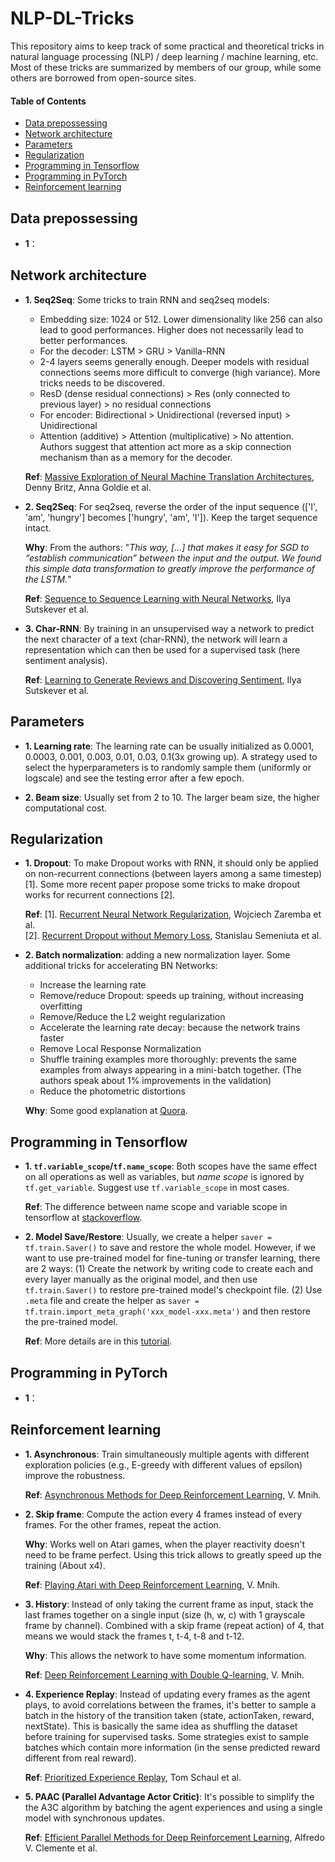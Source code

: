 # NLP-DL-Tricks
This repository aims to keep track of some practical and theoretical tricks in natural language processing (NLP) / deep learning / machine learning, etc. Most of these tricks are summarized by members of our group, while some others are borrowed from open-source sites.

#### Table of Contents

* [Data prepossessing](#data-prepossessing)
* [Network architecture](#network-architecture)
* [Parameters](#parameters)
* [Regularization](#regularization)
* [Programming in Tensorflow](#programming-in-tensorflow)
* [Programming in PyTorch](#programming-in-pytorch)
* [Reinforcement learning](#reinforcement-learning)


## Data prepossessing
* **1**：


## Network architecture
* **1. Seq2Seq**: Some tricks to train RNN and seq2seq models:
   * Embedding size: 1024 or 512. Lower dimensionality like 256 can also lead to good performances. Higher does not necessarily lead to better performances.
   * For the decoder: LSTM > GRU > Vanilla-RNN
   * 2-4 layers seems generally enough. Deeper models with residual connections seems more difficult to converge (high variance). More tricks needs to be discovered.
   * ResD (dense residual connections) > Res (only connected to previous layer) > no residual connections
   * For encoder: Bidirectional > Unidirectional (reversed input) > Unidirectional
   * Attention (additive) > Attention (multiplicative) > No attention. Authors suggest that attention act more as a skip connection mechanism than as a memory for the decoder.

  **Ref**: [Massive Exploration of Neural Machine Translation Architectures](https://arxiv.org/abs/1703.03906), Denny Britz, Anna Goldie et al.

* **2. Seq2Seq**: For seq2seq, reverse the order of the input sequence (\['I', 'am', 'hungry'\] becomes \['hungry', 'am', 'I'\]). Keep the target sequence intact.

  **Why**: From the authors: "*This way, [...] that makes it easy for SGD to “establish communication” between the input and the output. We found this simple data transformation to greatly improve the performance of the LSTM.*"
  
  **Ref**: [Sequence to Sequence Learning with Neural Networks](https://arxiv.org/abs/1409.3215), Ilya Sutskever et al.

* **3. Char-RNN**: By training in an unsupervised way a network to predict the next character of a text (char-RNN), the network will learn a representation which can then be used for a supervised task (here sentiment analysis).

  **Ref**: [Learning to Generate Reviews and Discovering Sentiment](https://arxiv.org/abs/1704.01444), Ilya Sutskever et al.



## Parameters
* **1. Learning rate**: The learning rate can be usually initialized as 0.0001, 0.0003, 0.001, 0.003, 0.01, 0.03, 0.1(3x growing up). A strategy used to select the hyperparameters is to randomly sample them (uniformly or logscale) and see the testing error after a few epoch.

* **2. Beam size**: Usually set from 2 to 10. The larger beam size, the higher computational cost.


## Regularization
* **1. Dropout**: To make Dropout works with RNN, it should only be applied on non-recurrent connections (between layers among a same timestep) [1]. Some more recent paper propose some tricks to make dropout works for recurrent connections [2]. 

  **Ref**:
    [1]. [Recurrent Neural Network Regularization](https://arxiv.org/abs/1409.2329), Wojciech Zaremba et al.</br>
    [2]. [Recurrent Dropout without Memory Loss](https://arxiv.org/abs/1603.05118), Stanislau Semeniuta et al.

* **2. Batch normalization**: adding a new normalization layer. Some additional tricks for accelerating BN Networks:
   * Increase the learning rate
   * Remove/reduce Dropout: speeds up training, without increasing overfitting
   * Remove/Reduce the L2 weight regularization
   * Accelerate the learning rate decay: because the network trains faster
   * Remove Local Response Normalization
   * Shuffle training examples more thoroughly: prevents the same examples from always appearing in a mini-batch together. (The authors speak about 1% improvements in the validation)
   * Reduce the photometric distortions

  **Why**: Some good explanation at [Quora](https://www.quora.com/Why-does-batch-normalization-help).


## Programming in Tensorflow
* **1. ```tf.variable_scope```/```tf.name_scope```**: Both scopes have the same effect on all operations as well as variables, but *name scope* is ignored by ```tf.get_variable```. Suggest use ```tf.variable_scope``` in most cases. 

  **Ref**: The difference between name scope and variable scope in tensorflow at [stackoverflow](https://stackoverflow.com/questions/35919020/whats-the-difference-of-name-scope-and-a-variable-scope-in-tensorflow).

* **2. Model Save/Restore**: Usually, we create a helper ```saver = tf.train.Saver()``` to save and restore the whole model. However, if we want to use pre-trained model for fine-tuning or transfer learning, there are 2 ways: (1) Create the network by writing code to create each and every layer manually as the original model, and then use ```tf.train.Saver()``` to restore pre-trained model's checkpoint file. (2) Use ```.meta``` file and create the helper as ```saver = tf.train.import_meta_graph('xxx_model-xxx.meta')``` and then restore the pre-trained model. 

  **Ref**: More details are in this [tutorial](https://cv-tricks.com/tensorflow-tutorial/save-restore-tensorflow-models-quick-complete-tutorial/).


## Programming in PyTorch
* **1**：


## Reinforcement learning
* **1. Asynchronous**: Train simultaneously multiple agents with different exploration policies (e.g., E-greedy with different values of epsilon) improve the robustness. 

  **Ref**: [Asynchronous Methods for Deep Reinforcement Learning](https://arxiv.org/abs/1602.01783), V. Mnih.

* **2. Skip frame**: Compute the action every 4 frames instead of every frames. For the other frames, repeat the action. 

  **Why**: Works well on Atari games, when the player reactivity doesn't need to be frame perfect. Using this trick allows to greatly speed up the training (About x4). 

  **Ref**: [Playing Atari with Deep Reinforcement Learning](https://arxiv.org/abs/1312.5602), V. Mnih.

* **3. History**: Instead of only taking the current frame as input, stack the last frames together on a single input (size (h, w, c) with 1 grayscale frame by channel). Combined with a skip frame (repeat action) of 4, that means we would stack the frames t, t-4, t-8 and t-12. 

  **Why**: This allows the network to have some momentum information. 

  **Ref**: [Deep Reinforcement Learning with Double Q-learning](https://arxiv.org/abs/1509.06461), V. Mnih.

* **4. Experience Replay**: Instead of updating every frames as the agent plays, to avoid correlations between the frames, it's better to sample a batch in the history of the transition taken (state, actionTaken, reward, nextState). This is basically the same idea as shuffling the dataset before training for supervised tasks. Some strategies exist to sample batches which contain more information (in the sense predicted reward different from real reward). 

  **Ref**: [Prioritized Experience Replay](https://arxiv.org/abs/1511.05952), Tom Schaul et al.

* **5. PAAC (Parallel Advantage Actor Critic)**: It's possible to simplify the the A3C algorithm by batching the agent experiences and using a single model with synchronous updates. 

  **Ref**: [Efficient Parallel Methods for Deep Reinforcement Learning](https://arxiv.org/abs/1705.04862v2), Alfredo V. Clemente et al.

